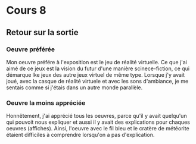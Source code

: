 # Cours 8
## Retour sur la sortie

### Oeuvre préférée
Mon oeuvre préfére à l'exposition est le jeu de réalité virtuelle. Ce que j'ai aimé de ce jeux est la vision du futur d'une manière scinece-fiction, ce qui démarque lke jeux des autre jeux virtuel de même type. Lorsque j'y avait joué, avec la casque de réalité virtuele et avec les sons d'ambiance, je me sentais comme si j'étais dans un autre monde parallèle.


### Oeuvre la moins appréciée
Honnêtement, j'ai apprécié tous les oeuvres, parce qu'il y avait quelqu'un qui pouvoit nous expliquer et aussi il y avait des explications pour chaques oeuvres (affiches). Ainsi, l'oeuvre avec le fil bleu et le cratère de météorite étaient difficiles à comprendre lorsqu'on a pas d'explication.

